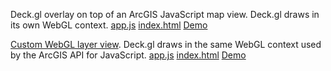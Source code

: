 
Deck.gl overlay on top of an ArcGIS JavaScript map view. Deck.gl draws in its own WebGL context.
[app.js](https://github.com/uber/deck.gl/compare/master...damix911:ddamico/pure-js-esri-arcgis#diff-576f0d617dc673339c0e07ca488495ae)
[index.html](https://github.com/uber/deck.gl/compare/master...damix911:ddamico/pure-js-esri-arcgis#diff-4ac1b799fb2f1cef8500a2640b6f9406)
[Demo](https://damix911.github.io/deckgl/esri-arcgis-overlay/)

[Custom WebGL layer view](https://developers.arcgis.com/javascript/latest/sample-code/custom-gl-visuals/index.html). Deck.gl draws in the same WebGL context used by the ArcGIS API for JavaScript.
[app.js](https://github.com/uber/deck.gl/compare/master...damix911:ddamico/pure-js-esri-arcgis#diff-4ffe2c5dd75f634e711bc265bc457d5c)
[index.html](https://github.com/uber/deck.gl/compare/master...damix911:ddamico/pure-js-esri-arcgis#diff-19aadf6738c98d499eb4ffa101f98b18)
[Demo](https://damix911.github.io/deckgl/esri-arcgis/)